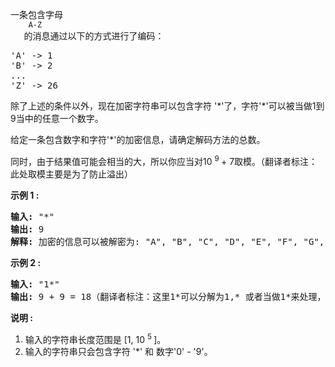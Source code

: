 <html>
 <body>
  <p>
   一条包含字母
   <code>
    A-Z
   </code>
   的消息通过以下的方式进行了编码：
  </p>
  <pre>'A' -&gt; 1
'B' -&gt; 2
...
'Z' -&gt; 26
</pre>
  <p>
   除了上述的条件以外，现在加密字符串可以包含字符 '*'了，字符'*'可以被当做1到9当中的任意一个数字。
  </p>
  <p>
   给定一条包含数字和字符'*'的加密信息，请确定解码方法的总数。
  </p>
  <p>
   同时，由于结果值可能会相当的大，所以你应当对10
   <sup>
    9
   </sup>
   + 7取模。（翻译者标注：此处取模主要是为了防止溢出）
  </p>
  <p>
   <strong>
    示例 1 :
   </strong>
  </p>
  <pre><strong>输入:</strong> "*"
<strong>输出:</strong> 9
<strong>解释:</strong> 加密的信息可以被解密为: "A", "B", "C", "D", "E", "F", "G", "H", "I".
</pre>
  <p>
   <strong>
    示例 2 :
   </strong>
  </p>
  <pre><strong>输入:</strong> "1*"
<strong>输出:</strong> 9 + 9 = 18（翻译者标注：这里1*可以分解为1,* 或者当做1*来处理，所以结果是9+9=18）
</pre>
  <p>
   <strong>
    说明 :
   </strong>
  </p>
  <ol>
   <li>
    输入的字符串长度范围是 [1, 10
    <sup>
     5
    </sup>
    ]。
   </li>
   <li>
    输入的字符串只会包含字符 '*' 和 数字'0' - '9'。
   </li>
  </ol>
 </body>
</html>